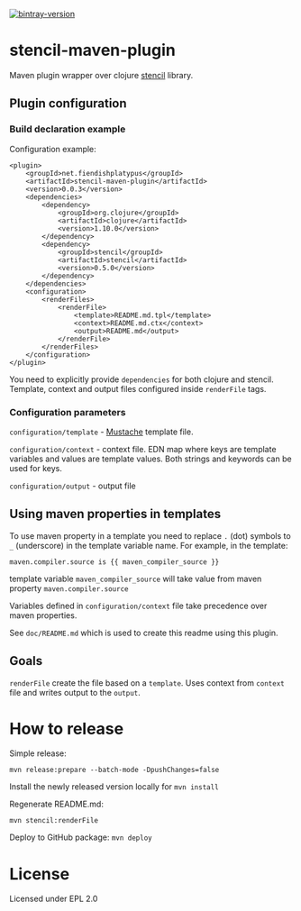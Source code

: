 [![bintray-version](https://img.shields.io/bintray/v/muhanga/stencil-maven-plugin/stencil-maven-plugin?style=flat-square)](https://bintray.com/muhanga/stencil-maven-plugin/stencil-maven-plugin/0.0.3)
# stencil-maven-plugin 


Maven plugin wrapper over clojure [stencil](https://github.com/davidsantiago/stencil) library.

## Plugin configuration

### Build declaration example
Configuration example:
```
<plugin>
    <groupId>net.fiendishplatypus</groupId>
    <artifactId>stencil-maven-plugin</artifactId>
    <version>0.0.3</version>
    <dependencies>
        <dependency>
            <groupId>org.clojure</groupId>
            <artifactId>clojure</artifactId>
            <version>1.10.0</version>
        </dependency>
        <dependency>
            <groupId>stencil</groupId>
            <artifactId>stencil</artifactId>
            <version>0.5.0</version>
        </dependency>
    </dependencies>
    <configuration>
        <renderFiles>
            <renderFile>
                <template>README.md.tpl</template>
                <context>README.md.ctx</context>
                <output>README.md</output>
            </renderFile>
        </renderFiles>
    </configuration>
</plugin>
```
You need to explicitly provide `dependencies` for both clojure and stencil.
Template, context and output files configured inside `renderFile` tags.

### Configuration parameters

`configuration/template` - [Mustache](https://mustache.github.io/) template file.

`configuration/context` - context file. EDN map where keys are template variables
and values are template values. Both strings and keywords can be used for keys.

`configuration/output` - output file

## Using maven properties in templates

To use maven property in a template you need to replace `.` (dot) symbols to `_`
(underscore) in the template variable name. For example, in the template:

`maven.compiler.source is {{ maven_compiler_source }}`

template variable `maven_compiler_source` will take value from maven property `maven.compiler.source`

Variables defined in `configuration/context` file take precedence over maven properties.

See `doc/README.md` which is used to create this readme using this plugin. 

## Goals

`renderFile` create the file based on a `template`. Uses context from `context`
file and writes output to the `output`.

# How to release
Simple release: 

`mvn release:prepare --batch-mode -DpushChanges=false`

Install the newly released version locally for 
`mvn install`

Regenerate README.md:

`mvn stencil:renderFile`

Deploy to GitHub package:
`mvn deploy`

# License

Licensed under EPL 2.0
